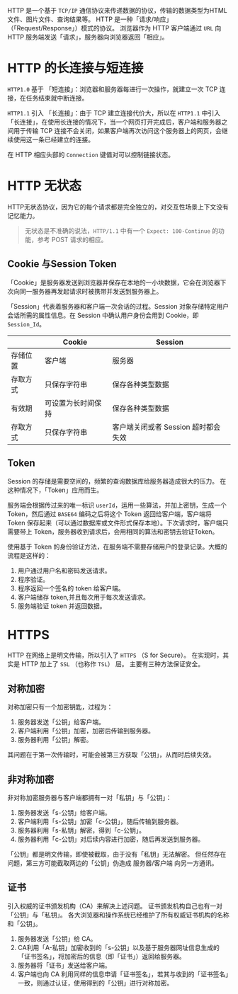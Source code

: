 


HTTP 是一个基于 `TCP/IP` 通信协议来传递数据的协议，传输的数据类型为HTML 文件、图片文件、查询结果等。
HTTP 是一种「请求/响应」（「Request/Response」）模式的协议。
浏览器作为 HTTP 客户端通过 `URL` 向 HTTP 服务端发送「请求」，服务器向浏览器返回「相应」。

# HTTP 的长连接与短连接

`HTTP1.0` 基于 「短连接」：浏览器和服务器每进行一次操作，就建立一次 TCP 连接，在任务结束就中断连接。

`HTTP1.1` 引入 「长连接」：由于 TCP 建立连接代价大，所以在 `HTTP1.1` 中引入「长连接」，在使用长连接的情况下，当一个网页打开完成后，客户端和服务器之间用于传输 TCP 连接不会关闭，如果客户端再次访问这个服务器上的网页，会继续使用这一条已经建立的连接。

在 HTTP 相应头部的 `Connection` 键值对可以控制链接状态。

# HTTP 无状态

HTTP无状态协议，因为它的每个请求都是完全独立的，对交互性场景上下文没有记忆能力。

> 无状态是不准确的说法，`HTTP/1.1` 中有一个 `Expect: 100-Continue` 的功能，参考 POST 请求的相应。

## Cookie 与Session  Token

「Cookie」是服务器发送到浏览器并保存在本地的一小块数据，它会在浏览器下次向同一服务器再发起请求时被携带并发送到服务器上。

「Session」代表着服务器和客户端一次会话的过程。Session 对象存储特定用户会话所需的属性信息。在 Session 中确认用户身份会用到 Cookie，即 `Session_Id`。

|          | Cookie             | Session                             |
| -------- | ------------------ | ----------------------------------- |
| 存储位置 | 客户端             | 服务器                              |
| 存取方式 | 只保存字符串       | 保存各种类型数据                    |
| 有效期   | 可设置为长时间保持 | 保存各种类型数据                    |
| 存取方式 | 只保存字符串       | 客户端关闭或者 Session 超时都会失效 |


## Token

Session 的存储是需要空间的，频繁的查询数据库给服务器造成很大的压力。
在这种情况下，「Token」应用而生。

服务端会根据传过来的唯一标识 `userId`，运用一些算法，并加上密钥，生成一个 Token，然后通过 `BASE64` 编码之后将这个 Token 返回给客户端，客户端将 Token 保存起来（可以通过数据库或文件形式保存本地）。下次请求时，客户端只需要带上 Token，服务器收到请求后，会用相同的算法和密钥去验证Token。

使用基于 Token 的身份验证方法，在服务端不需要存储用户的登录记录。大概的流程是这样的：

1. 用户通过用户名和密码发送请求。
2. 程序验证。
3. 程序返回一个签名的 token 给客户端。
4. 客户端储存 token,并且每次用于每次发送请求。
5. 服务端验证 token 并返回数据。

# HTTPS

HTTP 在网络上是明文传输，所以引入了 `HTTPS` （S for Secure）。
在实现时，其实是 HTTP 加上了 `SSL` （也称作 `TSL`） 层。
主要有三种方法保证安全。

## 对称加密

对称加密只有一个加密钥匙，过程为：

1. 服务器发送「公钥」给客户端。
2. 客户端利用「公钥」加密，加密后传输到服务器。
3. 服务器利用「公钥」解密。
   
其问题在于第一次传输时，可能会被第三方获取「公钥」，从而时后续失效。

## 非对称加密

非对称加密服务器与客户端都拥有一对「私钥」与「公钥」：

1. 服务器发送「s-公钥」给客户端。
2. 客户端利用「s-公钥」加密「c-公钥」，随后传输到服务器。
3. 服务器利用「s-私钥」解密，得到「c-公钥」。
4. 服务器利用「c-公钥」对后续内容进行加密，随后再发送到服务器。
   
「公钥」都是明文传输，即使被截取，由于没有「私钥」无法解密。
但任然存在问题，第三方可能截取两边的「公钥」伪造成 服务器/客户端 向另一方通讯。

## 证书

引入权威的证书颁发机构（CA）来解决上述问题。
证书颁发机构自己也有一对「公钥」与「私钥」。
各大浏览器和操作系统已经维护了所有权威证书机构的名称和「公钥」。

1. 服务器发送「公钥」给 CA。
2. CA利用「A-私钥」加密收到的「s-公钥」以及基于服务器网址信息生成的「证书签名」，将加密后的信息（即「证书」）返回给服务器。
3. 服务器将「证书」发送给客户端。
4. 客户端也向 CA 利用同样的信息申请「证书签名」，若其与收到的「证书签名」一致，则通过认证，使用得到的「公钥」进行对称加密。